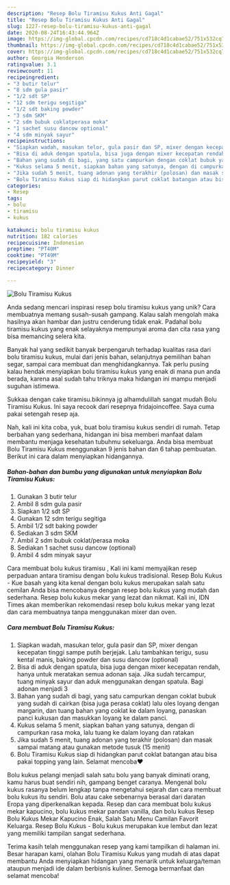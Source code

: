 ```yaml
---
description: "Resep Bolu Tiramisu Kukus Anti Gagal"
title: "Resep Bolu Tiramisu Kukus Anti Gagal"
slug: 1227-resep-bolu-tiramisu-kukus-anti-gagal
date: 2020-08-24T16:43:44.964Z
image: https://img-global.cpcdn.com/recipes/cd718c4d1cabae52/751x532cq70/bolu-tiramisu-kukus-foto-resep-utama.jpg
thumbnail: https://img-global.cpcdn.com/recipes/cd718c4d1cabae52/751x532cq70/bolu-tiramisu-kukus-foto-resep-utama.jpg
cover: https://img-global.cpcdn.com/recipes/cd718c4d1cabae52/751x532cq70/bolu-tiramisu-kukus-foto-resep-utama.jpg
author: Georgia Henderson
ratingvalue: 3.1
reviewcount: 11
recipeingredient:
- "3 butir telur"
- "8 sdm gula pasir"
- "1/2 sdt SP"
- "12 sdm terigu segitiga"
- "1/2 sdt baking powder"
- "3 sdm SKM"
- "2 sdm bubuk coklatperasa moka"
- "1 sachet susu dancow optional"
- "4 sdm minyak sayur"
recipeinstructions:
- "Siapkan wadah, masukan telor, gula pasir dan SP, mixer dengan kecepatan tinggi sampe putih berjejak. Lalu tambahkan terigu, susu kental manis, baking powder dan susu dancow (optional)"
- "Bisa di aduk dengan spatula, bisa juga dengan mixer kecepatan rendah, hanya untuk meratakan semua adonan saja. Jika sudah tercampur, tuang minyak sayur dan aduk menggunakan dengan spatula. Bagi adonan menjadi 3"
- "Bahan yang sudah di bagi, yang satu campurkan dengan coklat bubuk yang sudah di cairkan (bisa juga perasa coklat) lalu oles loyang dengan margarin, dan tuang bahan yang coklat ke dalam loyang, panaskan panci kukusan dan masukkan loyang ke dalam panci."
- "Kukus selama 5 menit, siapkan bahan yang satunya, dengan di campurkan rasa moka, lalu tuang ke dalam loyang dan ratakan"
- "Jika sudah 5 menit, tuang adonan yang terakhir (polosan) dan masak sampai matang atau gunakan metode tusuk (15 menit)"
- "Bolu Tiramisu Kukus siap di hidangkan parut coklat batangan atau bisa pakai topping yang lain. Selamat mencoba❤"
categories:
- Resep
tags:
- bolu
- tiramisu
- kukus

katakunci: bolu tiramisu kukus 
nutrition: 182 calories
recipecuisine: Indonesian
preptime: "PT40M"
cooktime: "PT49M"
recipeyield: "3"
recipecategory: Dinner

---
```



![Bolu Tiramisu Kukus](https://img-global.cpcdn.com/recipes/cd718c4d1cabae52/751x532cq70/bolu-tiramisu-kukus-foto-resep-utama.jpg)

Anda sedang mencari inspirasi resep bolu tiramisu kukus yang unik? Cara membuatnya memang susah-susah gampang. Kalau salah mengolah maka hasilnya akan hambar dan justru cenderung tidak enak. Padahal bolu tiramisu kukus yang enak selayaknya mempunyai aroma dan cita rasa yang bisa memancing selera kita.

Banyak hal yang sedikit banyak berpengaruh terhadap kualitas rasa dari bolu tiramisu kukus, mulai dari jenis bahan, selanjutnya pemilihan bahan segar, sampai cara membuat dan menghidangkannya. Tak perlu pusing kalau hendak menyiapkan bolu tiramisu kukus yang enak di mana pun anda berada, karena asal sudah tahu triknya maka hidangan ini mampu menjadi suguhan istimewa.

Sukkaa dengan cake tiramisu.bikinnya jg alhamdulillah sangat mudah Bolu Tiramisu Kukus. Ini saya recook dari resepnya fridajoincoffee. Saya cuma pakai setengah resep aja.


Nah, kali ini kita coba, yuk, buat bolu tiramisu kukus sendiri di rumah. Tetap berbahan yang sederhana, hidangan ini bisa memberi manfaat dalam membantu menjaga kesehatan tubuhmu sekeluarga. Anda bisa membuat Bolu Tiramisu Kukus menggunakan 9 jenis bahan dan 6 tahap pembuatan. Berikut ini cara dalam menyiapkan hidangannya.

<!--inarticleads1-->

##### Bahan-bahan dan bumbu yang digunakan untuk menyiapkan Bolu Tiramisu Kukus:

1. Gunakan 3 butir telur
1. Ambil 8 sdm gula pasir
1. Siapkan 1/2 sdt SP
1. Gunakan 12 sdm terigu segitiga
1. Ambil 1/2 sdt baking powder
1. Sediakan 3 sdm SKM
1. Ambil 2 sdm bubuk coklat/perasa moka
1. Sediakan 1 sachet susu dancow (optional)
1. Ambil 4 sdm minyak sayur


Cara membuat bolu kukus tiramisu , Kali ini kami memyajikan resep perpaduan antara tiramisu dengan bolu kukus tradisional. Resep Bolu Kukus - Kue basah yang kita kenal dengan bolu kukus merupakan salah satu cemilan Anda bisa mencobanya dengan resep bolu kukus yang mudah dan sederhana. Resep bolu kukus mekar yang lezat dan nikmat. Kali ini, IDN Times akan memberikan rekomendasi resep bolu kukus mekar yang lezat dan cara membuatnya tanpa menggunakan mixer dan oven. 

<!--inarticleads2-->

##### Cara membuat Bolu Tiramisu Kukus:

1. Siapkan wadah, masukan telor, gula pasir dan SP, mixer dengan kecepatan tinggi sampe putih berjejak. Lalu tambahkan terigu, susu kental manis, baking powder dan susu dancow (optional)
1. Bisa di aduk dengan spatula, bisa juga dengan mixer kecepatan rendah, hanya untuk meratakan semua adonan saja. Jika sudah tercampur, tuang minyak sayur dan aduk menggunakan dengan spatula. Bagi adonan menjadi 3
1. Bahan yang sudah di bagi, yang satu campurkan dengan coklat bubuk yang sudah di cairkan (bisa juga perasa coklat) lalu oles loyang dengan margarin, dan tuang bahan yang coklat ke dalam loyang, panaskan panci kukusan dan masukkan loyang ke dalam panci.
1. Kukus selama 5 menit, siapkan bahan yang satunya, dengan di campurkan rasa moka, lalu tuang ke dalam loyang dan ratakan
1. Jika sudah 5 menit, tuang adonan yang terakhir (polosan) dan masak sampai matang atau gunakan metode tusuk (15 menit)
1. Bolu Tiramisu Kukus siap di hidangkan parut coklat batangan atau bisa pakai topping yang lain. Selamat mencoba❤


Bolu kukus pelangi menjadi salah satu bolu yang banyak diminati orang, kamu harus buat sendiri nih, gampang benget caranya. Mengenal bolu kukus rasanya belum lengkap tanpa mengetahui sejarah dan cara membuat bolu kukus itu sendiri. Bolu atau cake sebenarnya berasal dari daratan Eropa yang diperkenalkan kepada. Resep dan cara membuat bolu kukus mekar kapucino, bolu kukus mekar pandan vanilla, dan bolu kukus Resep Bolu Kukus Mekar Kapucino Enak, Salah Satu Menu Camilan Favorit Keluarga. Resep Bolu Kukus - Bolu kukus merupakan kue lembut dan lezat yang memiliki tampilan sangat sederhana. 

Terima kasih telah menggunakan resep yang kami tampilkan di halaman ini. Besar harapan kami, olahan Bolu Tiramisu Kukus yang mudah di atas dapat membantu Anda menyiapkan hidangan yang menarik untuk keluarga/teman ataupun menjadi ide dalam berbisnis kuliner. Semoga bermanfaat dan selamat mencoba!
